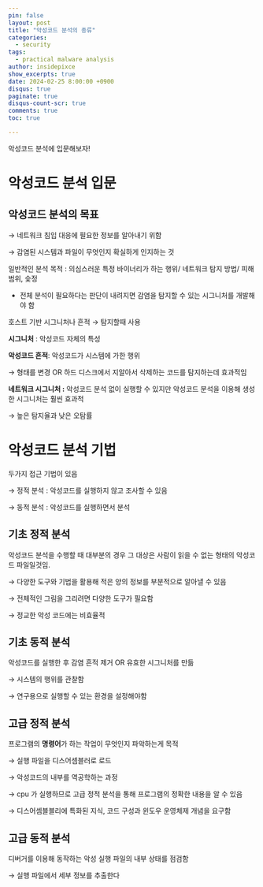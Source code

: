 ```yaml
---
pin: false
layout: post
title: "악성코드 분석의 종류"
categories:
  - security
tags:
  - practical malware analysis
author: insidepixce
show_excerpts: true
date: 2024-02-25 8:00:00 +0900
disqus: true
paginate: true
disqus-count-scr: true
comments: true
toc: true

---
```

악성코드 분석에 입문해보자!


# 악성코드 분석 입문

## 악성코드 분석의 목표

→ 네트워크 침입 대응에 필요한 정보를 알아내기 위함

→ 감염된 시스템과 파일이 무엇인지 확실하게 인지하는 것

일반적인 분석 목적 : 의심스러운 특정 바이너리가 하는 행위/ 네트워크 탐지 방법/ 피해 범위, 슻정

- 전체 분석이 필요하다는 판단이 내려지면 감염을 탐지할 수 있는 시그니처를 개발해야 함

호스트 기반 시그니처나 흔적 → 탐지할때 사용

**시그니처** : 악성코드 자체의 특성

**악성코드 흔적**: 악성코드가 시스템에 가한 행위

→ 형태를 변경 OR 하드 디스크에서 지알아서 삭제하는 코드를 탐지하는데 효과적임

**네트워크 시그니처 :** 악성코드 분석 없이 실행할 수 있지만 악성코드 분석을 이용해 생성한 시그니처는 훨씬 효과적

→ 높은 탐지율과 낮은 오탐률

# 악성코드 분석 기법

두가지 접근 기법이 있음

→ 정적 분석 : 악성코드를 실행하지 않고 조사할 수 있음

→ 동적 분석 : 악성코드를 실행하면서 분석

## 기초 정적 분석

악성코드 분석을 수행할 때 대부분의 경우 그 대상은 사람이 읽을 수 없는 형태의 악성코드 파일일것임. 

→ 다양한 도구와 기법을 활용해 적은 양의 정보를 부분적으로 알아낼 수 있음

→ 전체적인 그림을 그리려면 다양한 도구가 필요함

→ 정교한 악성 코드에는 비효율적 

## 기초 동적 분석

악성코드를 실행한 후 감염 흔적 제거 OR 유효한 시그니처를 만듦

→ 시스템의 행위를 관찰함

→ 연구용으로 실행할 수 있는 환경을 설정해야함

## 고급 정적 분석

프로그램의 **명령어**가 하는 작업이 무엇인지 파악하는게 목적

→ 실행 파일을 디스어셈블러로 로드 

→ 악성코드의 내부를 역공학하는 과정

→ cpu 가 실행하므로 고급 정적 분석을 통해 프로그램의 정확한 내용을 알 수 있음

→ 디스어셈블블리에 특화된 지식, 코드 구성과 윈도우 운영체제 개념을 요구함

## 고급 동적 분석

디버거를 이용해 동작하는 악성 실행 파일의 내부 상태를 점검함

→ 실행 파일에서 세부 정보를 추출한다